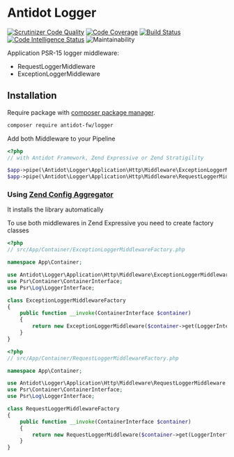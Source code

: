 Antidot Logger
==============

[![Scrutinizer Code Quality](https://scrutinizer-ci.com/g/antidot-framework/antidot-logger/badges/quality-score.png?b=master)](https://scrutinizer-ci.com/g/antidot-framework/antidot-logger/?branch=2.x.x)
[![Code Coverage](https://scrutinizer-ci.com/g/antidot-framework/antidot-logger/badges/coverage.png?b=master)](https://scrutinizer-ci.com/g/antidot-framework/antidot-logger/?branch=2.x.x)
[![Build Status](https://scrutinizer-ci.com/g/antidot-framework/antidot-logger/badges/build.png?b=master)](https://scrutinizer-ci.com/g/antidot-framework/antidot-logger/build-status/2.x.x)
[![Code Intelligence Status](https://scrutinizer-ci.com/g/antidot-framework/antidot-logger/badges/code-intelligence.svg?b=2.x.x)](https://scrutinizer-ci.com/code-intelligence)
![Maintainability](https://api.codeclimate.com/v1/badges/dd5349c19f7991e3fa95/maintainability)

Application PSR-15 logger middleware:

* RequestLoggerMiddleware
* ExceptionLoggerMiddleware

## Installation

Require package with [composer package manager](https://getcomposer.org/download/).

````bash
composer require antidot-fw/logger
````

Add both Middleware to your Pipeline

````php
<?php
// with Antidot Framework, Zend Expressive or Zend Stratigility

$app->pipe(\Antidot\Logger\Application\Http\Middleware\ExceptionLoggerMiddleware::class);
$app->pipe(\Antidot\Logger\Application\Http\Middleware\RequestLoggerMiddleware::class);
````

### Using [Zend Config Aggregator](https://framework.zend.com/blog/2017-04-20-config-aggregator.html)

It installs the library automatically

To use both middlewares in Zend Expressive you need to create factory classes

````php
<?php
// src/App/Container/ExceptionLoggerMiddlewareFactory.php

namespace App\Container;

use Antidot\Logger\Application\Http\Middleware\ExceptionLoggerMiddleware;
use Psr\Container\ContainerInterface;
use Psr\Log\LoggerInterface;

class ExceptionLoggerMiddlewareFactory
{
    public function __invoke(ContainerInterface $container)
    {
        return new ExceptionLoggerMiddleware($container->get(LoggerInterface::class));
    }
}

````

````php
<?php
// src/App/Container/RequestLoggerMiddlewareFactory.php

namespace App\Container;

use Antidot\Logger\Application\Http\Middleware\RequestLoggerMiddleware;
use Psr\Container\ContainerInterface;
use Psr\Log\LoggerInterface;

class RequestLoggerMiddlewareFactory
{
    public function __invoke(ContainerInterface $container)
    {
        return new RequestLoggerMiddleware($container->get(LoggerInterface::class));
    }
}

````
